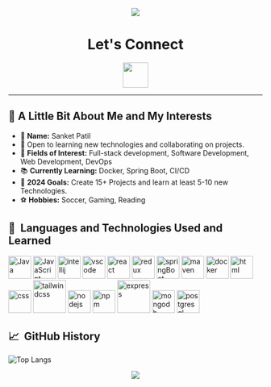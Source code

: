 <p align="center">
  <img src="https://capsule-render.vercel.app/api?type=waving&height=150&color=gradient&text=Hey%20Everyone&fontAlign=50&textBg=false"/>
</p>
<h1 align="center">Let's Connect</h1>

<p align="center">
  <a href="https://www.linkedin.com/in/sanket-patil-467330175/">
    <img height="50" src="https://cdn.jsdelivr.net/gh/devicons/devicon@latest/icons/linkedin/linkedin-original.svg"/>
  </a>
</p>

---
<h>🌟 A Little Bit About Me and My Interests</h>
---
- 👤 **Name:** Sanket Patil
- 💬 Open to learning new technologies and collaborating on projects.
- 🎯 **Fields of Interest:** Full-stack development, Software Development, Web Development, DevOps
- 📚 **Currently Learning:** Docker, Spring Boot, CI/CD
- 🎉 **2024 Goals:** Create 15+ Projects and learn at least 5-10 new Technologies.
- ⚽ **Hobbies:** Soccer, Gaming, Reading

<h2> 🚀 &nbsp;Languages and Technologies Used and Learned</h2>
<p align="left">
<img src="https://cdn.jsdelivr.net/gh/devicons/devicon@latest/icons/java/java-original-wordmark.svg" alt="Java" width="45" height="45"/>
<img src="https://cdn.jsdelivr.net/gh/devicons/devicon@latest/icons/javascript/javascript-plain.svg" alt="JavaScript" width="45" height="45"/>
<img src="https://cdn.jsdelivr.net/gh/devicons/devicon@latest/icons/intellij/intellij-original.svg" alt="intellij" width="45" height="45"/>
<img src="https://cdn.jsdelivr.net/gh/devicons/devicon/icons/vscode/vscode-original.svg" alt="vscode" width="45" height="45"/>
<img src="https://cdn.jsdelivr.net/gh/devicons/devicon@latest/icons/react/react-original-wordmark.svg" alt="react" width="45" height="45"/>
<img src="https://cdn.jsdelivr.net/gh/devicons/devicon@latest/icons/redux/redux-original.svg" alt="redux" width="45" height="45"/>
<img src="https://cdn.jsdelivr.net/gh/devicons/devicon@latest/icons/spring/spring-original.svg" alt="springBoot" width="45" height="45"/>
<img src="https://cdn.jsdelivr.net/gh/devicons/devicon@latest/icons/maven/maven-original.svg" alt="maven" width="45" height="45"/>
<img src="https://cdn.jsdelivr.net/gh/devicons/devicon@latest/icons/docker/docker-original-wordmark.svg" alt="docker" width="45" height="45"/>
<img src="https://cdn.jsdelivr.net/gh/devicons/devicon@latest/icons/html5/html5-original-wordmark.svg" alt="html" width="45" height="45"/>
<img src="https://cdn.jsdelivr.net/gh/devicons/devicon@latest/icons/css3/css3-original-wordmark.svg" alt="css" width="45" height="45"/>
<img src="https://cdn.jsdelivr.net/gh/devicons/devicon@latest/icons/tailwindcss/tailwindcss-plain-wordmark.svg" alt="tailwindcss" width="65" height="65"/>
<img src="https://cdn.jsdelivr.net/gh/devicons/devicon@latest/icons/nodejs/nodejs-original-wordmark.svg" alt="nodejs" width="45" height="45"/>
<img src="https://cdn.jsdelivr.net/gh/devicons/devicon@latest/icons/npm/npm-original-wordmark.svg" alt="npm" width="45" height="45"/>
<img src="https://cdn.jsdelivr.net/gh/devicons/devicon@latest/icons/express/express-original-wordmark.svg" alt="express" width="65" height="65"/>
<img src="https://cdn.jsdelivr.net/gh/devicons/devicon@latest/icons/mongodb/mongodb-original-wordmark.svg" alt="mongodb" width="45" height="45"/>
<img src="https://cdn.jsdelivr.net/gh/devicons/devicon@latest/icons/postgresql/postgresql-original-wordmark.svg" alt="postgresql" width="45" height="45"/>
</p>


<h2> 📈 &nbsp;GitHub History </h2>

![Top Langs](https://github-readme-stats.vercel.app/api/top-langs/?username=spatil1697&hide_progress=true&hide=python,procfile,dockerfile&theme=radical)

<p align="center">

 <img src="https://capsule-render.vercel.app/api?type=waving&height=100&color=gradient&fontAlign=51&reversal=true&descAlign=0&descAlignY=0&fontAlignY=54"/>
</p>







